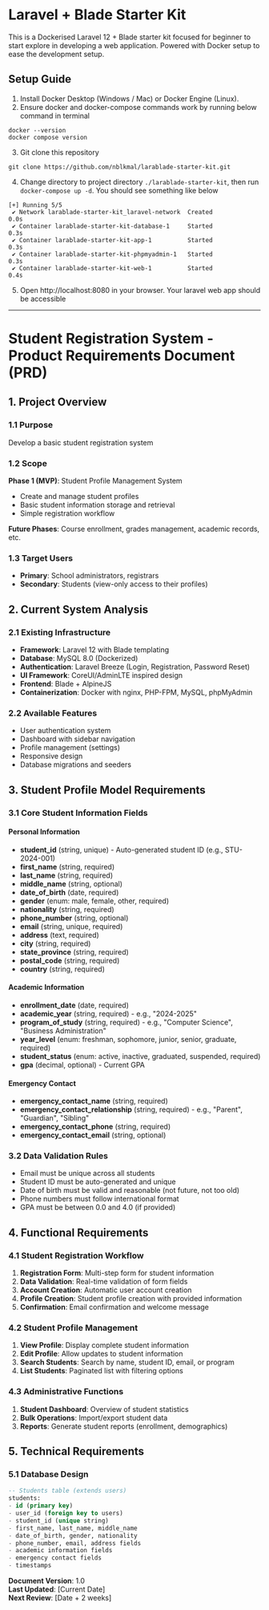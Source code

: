 # Laravel + Blade Starter Kit

This is a Dockerised Laravel 12 + Blade starter kit focused for beginner to start explore in developing a web application. Powered with Docker setup to ease the development setup.

## Setup Guide

1. Install Docker Desktop (Windows / Mac) or Docker Engine (Linux).
2. Ensure docker and docker-compose commands work by running below command in terminal

```
docker --version
docker compose version
```

3. Git clone this repository

```
git clone https://github.com/nblkmal/larablade-starter-kit.git
```

4. Change directory to project directory `./larablade-starter-kit`, then run `docker-compose up -d`. You should see something like below

```
[+] Running 5/5
 ✔ Network larablade-starter-kit_laravel-network  Created                   0.0s 
 ✔ Container larablade-starter-kit-database-1     Started                   0.3s 
 ✔ Container larablade-starter-kit-app-1          Started                   0.3s 
 ✔ Container larablade-starter-kit-phpmyadmin-1   Started                   0.3s 
 ✔ Container larablade-starter-kit-web-1          Started                   0.4s 
 ```

 5. Open http://localhost:8080 in your browser. Your laravel web app should be accessible

---

# Student Registration System - Product Requirements Document (PRD)

## 1. Project Overview

### 1.1 Purpose
Develop a basic student registration system

### 1.2 Scope
**Phase 1 (MVP)**: Student Profile Management System
- Create and manage student profiles
- Basic student information storage and retrieval
- Simple registration workflow

**Future Phases**: Course enrollment, grades management, academic records, etc.

### 1.3 Target Users
- **Primary**: School administrators, registrars
- **Secondary**: Students (view-only access to their profiles)

## 2. Current System Analysis

### 2.1 Existing Infrastructure
- **Framework**: Laravel 12 with Blade templating
- **Database**: MySQL 8.0 (Dockerized)
- **Authentication**: Laravel Breeze (Login, Registration, Password Reset)
- **UI Framework**: CoreUI/AdminLTE inspired design
- **Frontend**: Blade + AlpineJS
- **Containerization**: Docker with nginx, PHP-FPM, MySQL, phpMyAdmin

### 2.2 Available Features
- User authentication system
- Dashboard with sidebar navigation
- Profile management (settings)
- Responsive design
- Database migrations and seeders

## 3. Student Profile Model Requirements

### 3.1 Core Student Information Fields

#### Personal Information
- **student_id** (string, unique) - Auto-generated student ID (e.g., STU-2024-001)
- **first_name** (string, required)
- **last_name** (string, required)
- **middle_name** (string, optional)
- **date_of_birth** (date, required)
- **gender** (enum: male, female, other, required)
- **nationality** (string, required)
- **phone_number** (string, optional)
- **email** (string, unique, required)
- **address** (text, required)
- **city** (string, required)
- **state_province** (string, required)
- **postal_code** (string, required)
- **country** (string, required)

#### Academic Information
- **enrollment_date** (date, required)
- **academic_year** (string, required) - e.g., "2024-2025"
- **program_of_study** (string, required) - e.g., "Computer Science", "Business Administration"
- **year_level** (enum: freshman, sophomore, junior, senior, graduate, required)
- **student_status** (enum: active, inactive, graduated, suspended, required)
- **gpa** (decimal, optional) - Current GPA

#### Emergency Contact
- **emergency_contact_name** (string, required)
- **emergency_contact_relationship** (string, required) - e.g., "Parent", "Guardian", "Sibling"
- **emergency_contact_phone** (string, required)
- **emergency_contact_email** (string, optional)

### 3.2 Data Validation Rules
- Email must be unique across all students
- Student ID must be auto-generated and unique
- Date of birth must be valid and reasonable (not future, not too old)
- Phone numbers must follow international format
- GPA must be between 0.0 and 4.0 (if provided)

## 4. Functional Requirements

### 4.1 Student Registration Workflow
1. **Registration Form**: Multi-step form for student information
2. **Data Validation**: Real-time validation of form fields
3. **Account Creation**: Automatic user account creation
4. **Profile Creation**: Student profile creation with provided information
5. **Confirmation**: Email confirmation and welcome message

### 4.2 Student Profile Management
1. **View Profile**: Display complete student information
2. **Edit Profile**: Allow updates to student information
3. **Search Students**: Search by name, student ID, email, or program
4. **List Students**: Paginated list with filtering options

### 4.3 Administrative Functions
1. **Student Dashboard**: Overview of student statistics
2. **Bulk Operations**: Import/export student data
3. **Reports**: Generate student reports (enrollment, demographics)

## 5. Technical Requirements

### 5.1 Database Design
```sql
-- Students table (extends users)
students:
- id (primary key)
- user_id (foreign key to users)
- student_id (unique string)
- first_name, last_name, middle_name
- date_of_birth, gender, nationality
- phone_number, email, address fields
- academic information fields
- emergency contact fields
- timestamps
```

**Document Version**: 1.0  
**Last Updated**: [Current Date]  
**Next Review**: [Date + 2 weeks]

